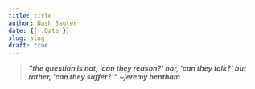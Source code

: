 ```yaml
---
title: title
author: Nash Sauter
date: {{ .Date }}
slug: slug
draft: true
---
```


> ***"the question is not, 'can they reason?' nor, 'can they talk?' but rather, 'can they suffer?'" ~jeremy bentham***
